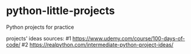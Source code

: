 # python-little-projects
Python projects for practice

projects' ideas sources:
#1 https://www.udemy.com/course/100-days-of-code/
#2 https://realpython.com/intermediate-python-project-ideas/
